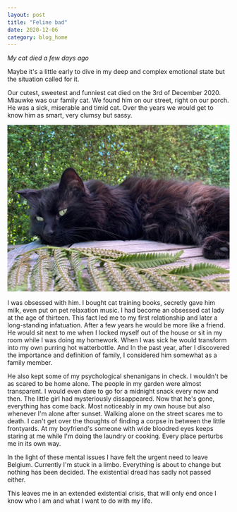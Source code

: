 ```yaml
---
layout: post
title: "Feline bad"
date: 2020-12-06
category: blog_home
---
```


*My cat died a few days ago*

Maybe it's a little early to dive in my deep and complex emotional state but the situation called for it.

Our cutest, sweetest and funniest cat died on the 3rd of December 2020. Miauwke was our family cat. We found him on our street, right on our porch. He was a sick, miserable and timid cat. Over the years we would get to know him as smart, very clumsy but sassy. 

![miauw](/img/miauw.jpeg)

I was obsessed with him. I bought cat training books, secretly gave him milk, even put on pet relaxation music. I had become an obsessed cat lady at the age of thirteen. This fact led me to my first relationship and later a long-standing infatuation. After a few years he would be more like a friend. He would sit next to me when I locked myself out of the house or sit in my room while I was doing my homework. When I was sick he would transform into my own purring hot watterbottle. And In the past year, after I discovered the importance and definition of family, I considered him somewhat as a family member.

He also kept some of my psychological shenanigans in check. I wouldn't be as scared to be home alone. The people in my garden were almost transparent. I would even dare to go for a midnight snack every now and then. The little girl had mysteriously dissappeared. Now that he's gone, everything has come back. Most noticeably in my own house but also whenever I'm alone after sunset. Walking alone on the street scares me to death. I can't get over the thoughts of finding a corpse in between the little frontyards. At my boyfriend's someone with wide bloodred eyes keeps staring at me while I'm doing the laundry or cooking. Every place perturbs me in its own way.

In the light of these mental issues I have felt the urgent need to leave Belgium. Currently I'm stuck in a limbo. Everything is about to change but nothing has been decided. The existential dread has sadly not passed either. 

This leaves me in an extended existential crisis, that will only end once I know who I am and what I want to do with my life.

